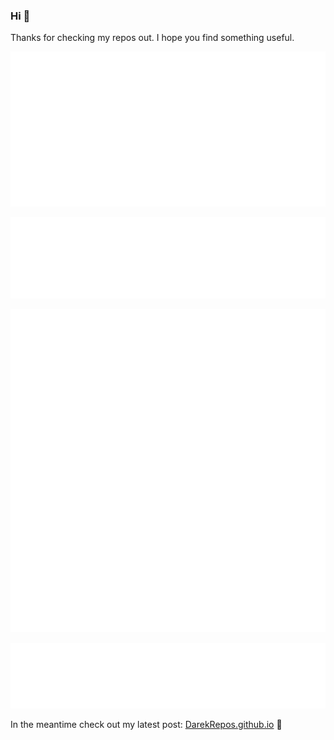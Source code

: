 ### Hi 👋

Thanks for checking my repos out. I hope you find something useful.

![Metrics](/metrics.classic.svg)

![Metrics](/metrics.plugin.languages.svg)

![Metrics](/metrics.plugin.languages.recent.svg)

![Metrics](/metrics.plugin.stackoverflow.svg)

In the meantime check out my latest post: [DarekRepos.github.io](https://DarekRepos.github.io) 🚀
